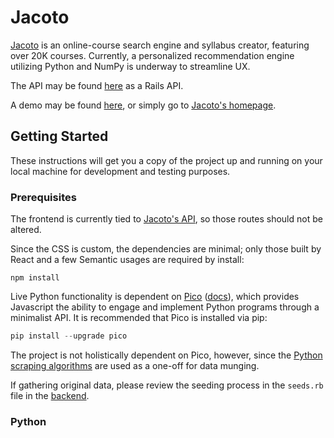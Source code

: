 # Jacoto

[Jacoto](http://jacoto.herokuapp.com) is an online-course search engine and syllabus creator, featuring over 20K courses. Currently, a personalized recommendation engine utilizing Python and NumPy is underway to streamline UX.

The API may be found [here](https://github.com/rscheiwe/jacoto-api) as a Rails API.

A demo may be found [here](http://richardscheiwe.com/demos), or simply go to [Jacoto's homepage](http://jacoto.herokuapp.com).

## Getting Started

These instructions will get you a copy of the project up and running on your local machine for development and testing purposes.

### Prerequisites

The frontend is currently tied to [Jacoto's API](http://jacoto-api.herokuapp.com/api/v1/courses), so those routes should not be altered.

Since the CSS is custom, the dependencies are minimal; only those built by React and a few Semantic usages are required by install:

```
npm install
```

Live Python functionality is dependent on [Pico](https://github.com/fergalwalsh/pico) ([docs](https://pico.readthedocs.io/en/latest/)), which provides Javascript the ability to engage and implement Python programs through a minimalist API. It is recommended that Pico is installed via pip:

```python
pip install --upgrade pico
```

The project is not holistically dependent on Pico, however, since the [Python scraping algorithms](https://github.com/rscheiwe/jacoto-frontend/tree/master/python) are used as a one-off for data munging.

If gathering original data, please review the seeding process in the `seeds.rb` file in the [backend](https://github.com/rscheiwe/jacoto-api/blob/master/db/seeds.rb).

### Python
